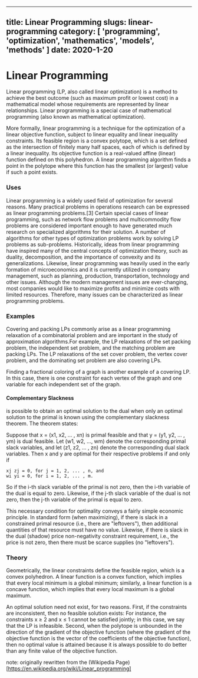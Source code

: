----
title: Linear Programming
slugs: linear-programming
category: [ 'programming', 'optimization', 'mathematics', 'models', 'methods' ]
date: 2020-1-20
----

# Linear Programming
Linear programming (LP, also called linear optimization) is a method to achieve the best outcome (such as maximum profit or lowest cost) in a mathematical model whose requirements are represented by linear relationships. Linear programming is a special case of mathematical programming (also known as mathematical optimization).

More formally, linear programming is a technique for the optimization of a linear objective function, subject to linear equality and linear inequality constraints. Its feasible region is a convex polytope, which is a set defined as the intersection of finitely many half spaces, each of which is defined by a linear inequality. Its objective function is a real-valued affine (linear) function defined on this polyhedron. A linear programming algorithm finds a point in the polytope where this function has the smallest (or largest) value if such a point exists. 

### Uses
Linear programming is a widely used field of optimization for several reasons. Many practical problems in operations research can be expressed as linear programming problems.[3] Certain special cases of linear programming, such as network flow problems and multicommodity flow problems are considered important enough to have generated much research on specialized algorithms for their solution. A number of algorithms for other types of optimization problems work by solving LP problems as sub-problems. Historically, ideas from linear programming have inspired many of the central concepts of optimization theory, such as duality, decomposition, and the importance of convexity and its generalizations. Likewise, linear programming was heavily used in the early formation of microeconomics and it is currently utilized in company management, such as planning, production, transportation, technology and other issues. Although the modern management issues are ever-changing, most companies would like to maximize profits and minimize costs with limited resources. Therefore, many issues can be characterized as linear programming problems. 

### Examples
Covering and packing LPs commonly arise as a linear programming relaxation of a combinatorial problem and are important in the study of approximation algorithms.For example, the LP relaxations of the set packing problem, the independent set problem, and the matching problem are packing LPs. The LP relaxations of the set cover problem, the vertex cover problem, and the dominating set problem are also covering LPs.

Finding a fractional coloring of a graph is another example of a covering LP. In this case, there is one constraint for each vertex of the graph and one variable for each independent set of the graph. 

#### Complementary Slackness
 is possible to obtain an optimal solution to the dual when only an optimal solution to the primal is known using the complementary slackness theorem. The theorem states:

Suppose that x = (x1, x2, ... , xn) is primal feasible and that y = (y1, y2, ... , ym) is dual feasible. Let (w1, w2, ..., wm) denote the corresponding primal slack variables, and let (z1, z2, ... , zn) denote the corresponding dual slack variables. Then x and y are optimal for their respective problems if and only if

    xj zj = 0, for j = 1, 2, ... , n, and
    wi yi = 0, for i = 1, 2, ... , m.

So if the i-th slack variable of the primal is not zero, then the i-th variable of the dual is equal to zero. Likewise, if the j-th slack variable of the dual is not zero, then the j-th variable of the primal is equal to zero.

This necessary condition for optimality conveys a fairly simple economic principle. In standard form (when maximizing), if there is slack in a constrained primal resource (i.e., there are "leftovers"), then additional quantities of that resource must have no value. Likewise, if there is slack in the dual (shadow) price non-negativity constraint requirement, i.e., the price is not zero, then there must be scarce supplies (no "leftovers"). 

### Theory

Geometrically, the linear constraints define the feasible region, which is a convex polyhedron. A linear function is a convex function, which implies that every local minimum is a global minimum; similarly, a linear function is a concave function, which implies that every local maximum is a global maximum.

An optimal solution need not exist, for two reasons. First, if the constraints are inconsistent, then no feasible solution exists: For instance, the constraints x ≥ 2 and x ≤ 1 cannot be satisfied jointly; in this case, we say that the LP is infeasible. Second, when the polytope is unbounded in the direction of the gradient of the objective function (where the gradient of the objective function is the vector of the coefficients of the objective function), then no optimal value is attained because it is always possible to do better than any finite value of the objective function. 

note: originally rewritten from the (Wikipedia Page)[https://en.wikipedia.org/wiki/Linear_programming]